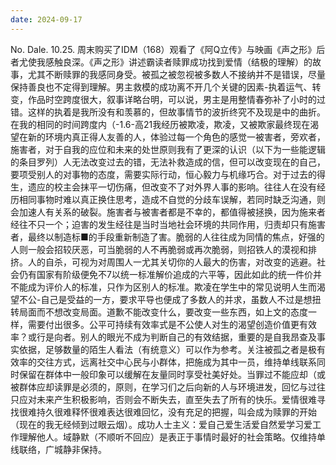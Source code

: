 ```yaml
---
date: 2024-09-17
---
```


No.
Dale.
10.25.
周末购买了IDM（168）观看了《阿Q立传》与映画《声之形》后者尤使我感触良深。《声之形》讲述霸读者赎罪成功找到爱情（结极的理解）的故事，尤其不断赎罪的我感同身受。被孤之被忽视被多数人不接纳并不是错误，尽量保持善良也不定得到理解。男主救模的成功离不开几个关键的因素-执着运气、转变，作品时空跨度很大，叙事详略台明，可以说，男主是用整情春弥补了小时的过错。这样的执着是我所没有和羡慕的，但故事情节的波折终究不及现是中的曲折。在我的相同的时间跨度内（-1.6-高21我经历被欺凌，欺凌，又被欺家最终现在渴望在新的环境内真正得人友善的人，体验过每一个角色的感觉一被害者，旁欢者，施害者，对于自我的应位和未来的处世原则我有了更深的认识（以下为一些能逻辑的条目罗列）人无法改变过去的错，无法补救造成的信，但可以改变现在的自己，要项受别人的对事物的态度，需要实际行动，恒心毅力与机缘巧合。对于过去的得生，遗应的校主会抹平一切伤痛，但改变不了对外界人事的影响。往往人在没有经历相同事物时难以真正换住思考，造成不自觉的分歧车误解，若同时缺乏沟通，则会加速人有关系的破裂。施害者与被害者都是不幸的，都值得被拯换，因为施来者经往不只一个；迫害的发生经往是当时当地社会环境的共同作用，归责却只有施害者，最终以制造标■的手段重新制造了害。脆弱的人往往成为同情的焦点，好强的人则一般会招较厌恶，可当脆弱的人不再脆弱或再次脆弱，则招铁人的漠视和排挤。人的自杀，可视为对周围人一尤其关切你的人最大的伤害，对改变的逃避。社会仍有国家有阶级便免不7以统一标准解价追成的六平等，因此如此的统一件价并不能成为评价人的标准，只作为区别人的标准。欺凌在学生中的常见说明人生而渴望不公-自己是受益的一方，要求平导也便成了多数人的并求，虽数人不过是想扭转局面而不想改变局面。道歉不能改变什么，要改变一些东西，如上文的态度一样，需要付出很多。公平可持续有效率式是不公使人对生的渴望创造价值更有效率？或行是向者。别人的眼光不成为判断自己的有效结据，重要的是自我昂查及事实依据，足够数量的陌生人看法（有统意义）可以作为参考。关注被孤之者是极有效率的交往方式，远离社交中心民与小群体，把施成为其中一员，维持单线联系同时保留在群体中一般印象可以缓解在友量同时享受社美好处。当罪过不能应却（或被群体应却读罪是必须的，原则，在学习们之后向新的人与环境进发，回忆与过往只应对未来产生积极影响，否则会不断失去，直至失去了所有的快乐。爱情很难寻找很难持久很难释怀很难表达很难回忆，没有充足的把握，叫会成为赎罪的开始（现在的我无经倾到过眼云烟）。成功人士主义：爱自己爱生活爱自然爱学习爱工作理解他人。域静默（不顺听不回应）是表正于事情时最好的社会策略。仅维持单线联络，广城静非保持。
